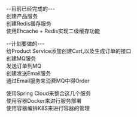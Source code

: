 --目前已经完成的--- </br>
创建产品服务</br>
创建Redis缓存服务</br>
使用Ehcache + Redis实现二级缓存功能</br>




--计划要做的---</br>
给Product Service添加创建Cart,以及生成订单的接口</br>
创建MQ服务</br>
发送订单到MQ</br>
创建发送Email服务</br>
通过Email服务来消费MQ中得Order</br>


使用Spring Cloud来整合这几个服务</br>
使用容器Docker来进行服务部署</br>
使用容器编排K8S来进行容器的管理</br>